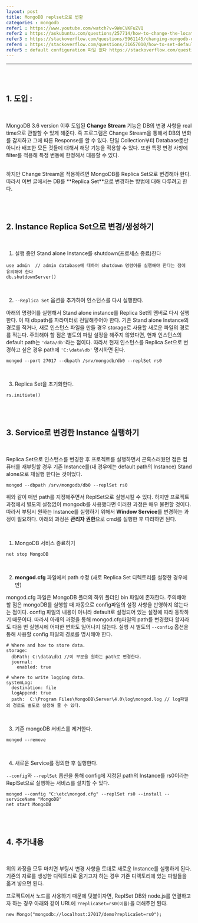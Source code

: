 ```yaml
---
layout: post
title: MongoDB replset으로 변환  
categories : mongodb
refer1 : https://www.youtube.com/watch?v=9WeCVKFuZVQ
refer2 : https://askubuntu.com/questions/257714/how-to-change-the-location-that-mongodb-uses-to-store-its-data
refer3 : https://stackoverflow.com/questions/5961145/changing-mongodb-data-store-directory
refer4 : https://stackoverflow.com/questions/31657010/how-to-set-default-dbpath-for-mongodb-in-windows-7
refer5 : default configuration 파일 없다 https://stackoverflow.com/questions/14453651/mongo-default-config
---
```


--- 

<br><br>
## 1. 도입 : 
<br>

 MongoDB 3.6 version 이후 도입된 **Change Stream** 기능은 DB의 변경 사항을 real time으로 관찰할 수 있게 해준다. 즉 프로그램은 Change Stream을 통해서
DB의 변화를 감지하고 그에 따른 Response를 할 수 있다. 단일 Collection부터 Database뿐만 아니라 배포한 모든 것들에 대해서 해당 기능을 적용할 수 있다. 또한 특정 변경 사항에 filter를 적용해 특정 변동에 한정해서 대응할 수 있다. 

<br>
 하지만 Change Stream을 적용하려면 MongoDB를 Replica Set으로 변경해야 한다. 따라서 이번 글에서는 DB를 **Replica Set**으로 변경하는 방법에 대해 다루려고
 한다. 

<br><br>

## 2. Instance Replica Set으로 변경/생성하기 

<br>

1) 실행 중인 Stand alone Instance를 shutdown(프로세스 종료)한다

```
use admin  // admin database에 대하여 shutdown 명령어를 실행해야 한다는 점에 유의해야 한다
db.shutdownServer()
```
<br>

2) `--Replica Set` 옵션을 추가하여 인스턴스를 다시 실행한다.

아래의 명령어를 실행해서 Stand alone instance를 Replica Set의 멤버로 다시 실행한다. 
이 때 dbpath를 파라미터로 전달해주어야 한다. 기존 Stand alone Instance의 경로를 적거나, 새로 인스턴스 파일을 만들 경우 storage로 사용할 새로운 파일의 경로를 적는다. 주의해야 할 점은 별도의 파일 설정을 해주지 않았다면, 현재 인스턴스의 default path는 `'data/db'`라는 점이다. 따라서 현재 인스턴스를 Replica Set으로 변경하고 싶은 경우 path에 `'C:\data\db'` 명시하면 된다. 

```
mongod --port 27017 --dbpath /srv/mongodb/db0 --replSet rs0 
```

<br>

3) Replica Set을 초기화한다. 

```
rs.initiate()
```

<br><br>

## 3. Service로 변경한 Instance 실행하기 

<br>

 Replica Set으로 인스턴스를 변경한 후 프로젝트를 실행하면서 곤혹스러웠던 점은 컴퓨터를 재부팅할 경우 기존 Instance를(내 경우에는 default path의 Instance) Stand alone으로 재실행 한다는 것이었다.

```
mongod --dbpath /srv/mongodb/db0 --replSet rs0 
```
 
 위와 같이 매번 path를 지정해주면서 ReplSet으로 실행시킬 수 있다. 하지만 프로젝트 과정에서 별도의 설정없이 mongodb를 사용했다면 이러한 과정은 매우 불편할 것이다.
따라서 부팅시 원하는 Instance를 실행하기 위해서 **Window Service**를 변경하는 과정이 필요하다. 아래의 과정은 **관리자 권한**으로 cmd를 실행한 후 따라하면 된다.

<br>

1) MongoDB 서비스 종료하기 

```
net stop MongoDB
```
<br>

2) **mongod.cfg** 파일에서 path 수정 (새로 Replica Set 디렉토리를 설정한 경우에만)

mongod.cfg 파일은 MongoDB 폴더의 하위 폴더인 bin 파일에 존재한다. 주의해야 할 점은 mongoDB를 실행할 때 자동으로 config파일의 설정 사항을 반영하지 않는다는 점이다. config 파일의 내용이 아니라 default로 설정되어 있는 설정에 따라 동작하기 때문이다. 따라서 아래의 과정을 통해 mongod.cfg파일의 path를 변경했다 할지라도 다음 번 실행시에 어떠한 변화도 일어나지 않는다. 실행 시 별도의 `--config` 옵션을 통해 사용할 config 파일의 경로를 명시해야 한다.

```
# Where and how to store data.
storage:
  dbPath: C:\data\db1 //이 부분을 원하는 path로 변경한다. 
  journal:
    enabled: true

# where to write logging data.
systemLog:
  destination: file
  logAppend: true
  path:  C:\Program Files\MongoDB\Server\4.0\log\mongod.log // log파일의 경로도 별도로 설정해 줄 수 있다.

```
<br>

3) 기존 mongoDB 서비스를 제거한다. 

```
mongod --remove
```
<br>

4) 새로운 Service를 정의한 후 실행한다.

`--config`와 `--replSet` 옵션을 통해 config에 지정된 path의 Instance를 rs0이라는 ReplSet으로 실행하는 서비스를 설치할 수 있다.

```
mongod --config "C:\etc\mongod.cfg" --replSet rs0 --install --serviceName "MongoDB"
net start MongoDB
```


<br><br>

## 4. 추가내용

<br>

위의 과정을 모두 마치면 부팅시 변경 사항을 토대로 새로운 Instance를 실행하게 된다. 기존의 자료를 생성한 디렉토리로 옮기고자 하는 경우 기존 디렉토리에 있는 파일들을 옮겨 넣으면 된다. 

프로젝트에서 노드를 사용하기 때문에 덧붙이자면, ReplSet DB와 node.js를 연결하고자 하는 경우 아래와 같이 URL에 `?replicaSet=rs0(이름)`을 더해주면 된다.

```
new Mongo("mongodb://localhost:27017/demo?replicaSet=rs0");
```

